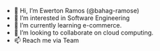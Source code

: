 - 👋 Hi, I’m Ewerton Ramos (@bahag-ramose)
- 👀 I’m interested in Software Engineering
- 🌱 I’m currently learning e-commerce.
- 💞️ I’m looking to collaborate on cloud computing.
- 📫 Reach me via Team

<!---
bahag-ramose/bahag-ramose is a ✨ special ✨ repository because its `README.md` (this file) appears on your GitHub profile.
You can click the Preview link to take a look at your changes.
--->
